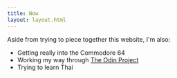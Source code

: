 ```yaml
---
title: Now
layout: layout.html
---
```

Aside from trying to piece together this website, I'm also:

- Getting really into the Commodore 64
- Working my way through [The Odin Project](https://www.theodinproject.com/)
- Trying to learn Thai